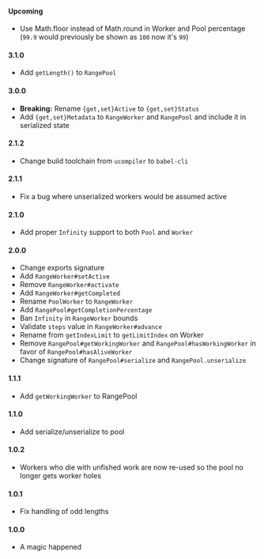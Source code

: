 #### Upcoming

- Use Math.floor instead of Math.round in Worker and Pool percentage (`99.9` would previously be shown as `100` now it's `99`)

#### 3.1.0

- Add `getLength()` to `RangePool`

#### 3.0.0

- **Breaking:** Rename `{get,set}Active` to `{get,set}Status`
- Add `{get,set}Metadata` to `RangeWorker` and `RangePool` and include it in serialized state

#### 2.1.2

- Change build toolchain from `ucompiler` to `babel-cli`

#### 2.1.1

- Fix a bug where unserialized workers would be assumed active

#### 2.1.0

- Add proper `Infinity` support to both `Pool` and `Worker`

#### 2.0.0

- Change exports signature
- Add `RangeWorker#setActive`
- Remove `RangeWorker#activate`
- Add `RangeWorker#getCompleted`
- Rename `PoolWorker` to `RangeWorker`
- Add `RangePool#getCompletionPercentage`
- Ban `Infinity` in `RangeWorker` bounds
- Validate `steps` value in `RangeWorker#advance`
- Rename from `getIndexLimit` to `getLimitIndex` on Worker
- Remove `RangePool#getWorkingWorker` and `RangePool#hasWorkingWorker` in favor of `RangePool#hasAliveWorker`
- Change signature of `RangePool#serialize` and `RangePool.unserialize`

#### 1.1.1

- Add `getWorkingWorker` to RangePool

#### 1.1.0

- Add serialize/unserialize to pool

#### 1.0.2

- Workers who die with unfished work are now re-used so the pool no longer gets worker holes

#### 1.0.1

- Fix handling of odd lengths

#### 1.0.0

- A magic happened

